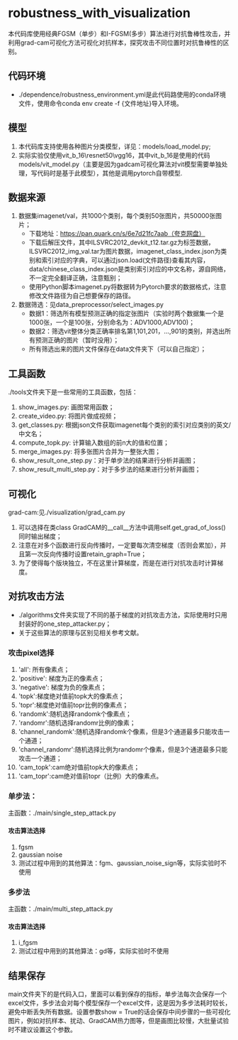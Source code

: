 # robustness_with_visualization
本代码库使用经典FGSM（单步）和I-FGSM(多步）算法进行对抗鲁棒性攻击，并利用grad-cam可视化方法可视化对抗样本，探究攻击不同位置时对抗鲁棒性的区别。

## 代码环境
* ./dependence/robustness_environment.yml是此代码路使用的conda环境文件，使用命令conda env create -f {文件地址}导入环境。

## 模型
1. 本代码库支持使用各种图片分类模型，详见：models/load_model.py;
2. 实际实验仅使用vit_b_16\resnet50\vgg16，其中vit_b_16是使用的代码models/vit_model.py（主要是因为gadcam可视化算法对vit模型需要单独处理，写代码时是基于此模型），其他是调用pytorch自带模型.

## 数据来源
1. 数据集imagenet/val，共1000个类别，每个类别50张图片，共50000张图片；
    * 下载地址：https://pan.quark.cn/s/6e7d21fc7aab（夸克网盘）
    * 下载后解压文件，其中ILSVRC2012_devkit_t12.tar.gz为标签数据，ILSVRC2012_img_val.tar为图片数据，imagenet_class_index.json为类别和索引对应的字典，可以通过json.load(文件路径)查看其内容，data/chinese_class_index.json是类别索引对应的中文名称，源自网络，不一定完全翻译正确，注意甄别；
    * 使用Python脚本imagenet.py将数据转为Pytorch要求的数据格式，注意修改文件路径为自己想要保存的路径。
2. 数据筛选：见data_preprocessor/select_images.py
    * 数据1：筛选所有模型预测正确的指定张图片（实验时两个数据集一个是1000张，一个是100张，分别命名为：ADV1000,ADV100)；
    * 数据2：筛选vit整体分类正确率排名第1,101,201，…,901的类别，并选出所有预测正确的图片（暂时没用）；
    * 所有筛选出来的图片文件保存在data文件夹下（可以自己指定）；
  
## 工具函数
./tools文件夹下是一些常用的工具函数，包括：
1. show_images.py: 画图常用函数；
2. create_video.py: 将图片做成视频；
3. get_classes.py: 根据json文件获取imagenet每个类别的索引对应类别的英文/中文名；
4. compute_topk.py: 计算输入数组的前n大的值和位置；
5. merge_images.py: 将多张图片合并为一整张大图；
6. show_result_one_step.py：对于单步法的结果进行分析并画图；
7. show_result_multi_step.py：对于多步法的结果进行分析并画图；

## 可视化
grad-cam:见./visualization/grad_cam.py
1. 可以选择在类class GradCAM的__call__方法中调用self.get_grad_of_loss()同时输出梯度；
2. 注意在对多个函数进行反向传播时，一定要每次清空梯度（否则会累加），并且第一次反向传播时设置retain_graph=True；
3. 为了使得每个版块独立，不在这里计算梯度，而是在进行对抗攻击时计算梯度。

## 对抗攻击方法
* ./algorithms文件夹实现了不同的基于梯度的对抗攻击方法，实际使用时只用封装好的one_step_attacker.py；
* 关于这些算法的原理与区别见相关参考文献。

### 攻击pixel选择
1. 'all': 所有像素点；
2. 'positive': 梯度为正的像素点；
3. 'negative': 梯度为负的像素点；
4. 'topk':梯度绝对值前topk大的像素点；
5. 'topr':梯度绝对值前topr比例的像素点；
5. 'randomk':随机选择randomk个像素点；
6. 'randomr':随机选择randomr比例的像素；
7. 'channel_randomk':随机选择randomk个像素，但是3个通道最多只能攻击一个通道；
8. 'channel_randomr':随机选择比例为randomr个像素，但是3个通道最多只能攻击一个通道；
9. 'cam_topk':cam绝对值前topk大的像素点；
10. 'cam_topr':cam绝对值前topr（比例）大的像素点。

### 单步法：
主函数：./main/single_step_attack.py
#### 攻击算法选择
1. fgsm
2. gaussian noise
3. 测试过程中用到的其他算法：fgm、gaussian_noise_sign等，实际实验时不使用

### 多步法
主函数：./main/multi_step_attack.py
#### 攻击算法选择
1. i_fgsm
2. 测试过程中用到的其他算法：gd等，实际实验时不使用

## 结果保存
main文件夹下的是代码入口，里面可以看到保存的指标，单步法每次会保存一个excel文件，多步法会对每个模型保存一个excel文件，这是因为多步法耗时较长，避免中断丢失所有数据。设置参数show = True的话会保存中间步骤的一些可视化图片，例如对抗样本、扰动、GradCAM热力图等，但是画图比较慢，大批量试验时不建议设置这个参数。
